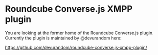Roundcube Converse.js XMPP plugin
=================================

You are looking at the former home of the Roundcube Converse.js plugin.
Currently the plugin is maintained by @devurandom here:

https://github.com/devurandom/roundcube-converse.js-xmpp-plugin/
